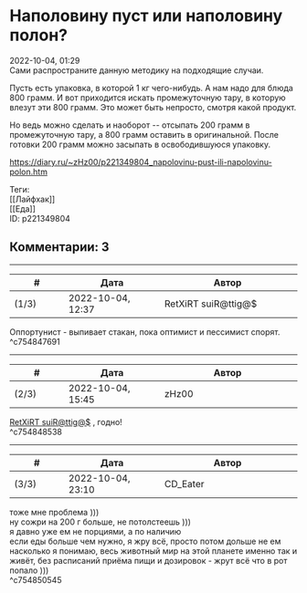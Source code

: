 Наполовину пуст или наполовину полон?
=====================================

  
2022-10-04, 01:29  
 Сами распространите данную методику на подходящие случаи.   
   
 Пусть есть упаковка, в которой 1 кг чего-нибудь. А нам надо для блюда 800 грамм. И вот приходится искать промежуточную тару, в которую влезут эти 800 грамм. Это может быть непросто, смотря какой продукт.   
   
 Но ведь можно сделать и наоборот -- отсыпать 200 грамм в промежуточную тару, а 800 грамм оставить в оригинальной. После готовки 200 грамм можно засыпать в освободившуюся упаковку.   
  
<https://diary.ru/~zHz00/p221349804_napolovinu-pust-ili-napolovinu-polon.htm>  
  
Теги:  
[[Лайфхак]]  
[[Еда]]  
ID: p221349804  


Комментарии: 3
--------------

  


---



|         #         |              Дата              |                     Автор                     |           ID           |
| --- | --- | --- | --- |
| (1/3) | 2022-10-04, 12:37 | RetXiRT suiR@ttig@$ | c754847691 |

  
 Оппортунист - выпивает стакан, пока оптимист и пессимист спорят.   
 ^c754847691

---



|         #         |              Дата              |                     Автор                     |           ID           |
| --- | --- | --- | --- |
| (2/3) | 2022-10-04, 15:45 | zHz00 | c754848538 |

  
  [RetXiRT suiR@ttig@$](https://Hellspawn.diary.ru "Atomicautionuclear")  , годно!   
 ^c754848538

---



|         #         |              Дата              |                     Автор                     |           ID           |
| --- | --- | --- | --- |
| (3/3) | 2022-10-04, 23:10 | CD\_Eater | c754850545 |

  
 тоже мне проблема )))   
 ну сожри на 200 г больше, не потолстеешь )))   
 я давно уже ем не порциями, а по наличию   
 если еды больше чем нужно, я жру всё, просто потом дольше не ем   
 насколько я понимаю, весь животный мир на этой планете именно так и живёт, без расписаний приёма пищи и дозировок - жрут всё что в рот попало )))   
 ^c754850545